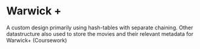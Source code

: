 # Warwick +
A custom design primarily using hash-tables with separate chaining. Other datastructure also used to store the movies and their relevant metadata for Warwick+ (Coursework)
